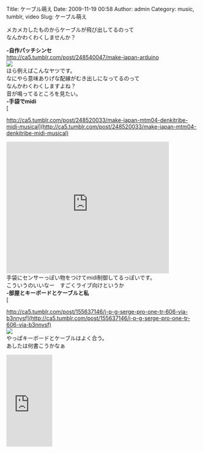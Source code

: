 Title: ケーブル萌え
Date: 2009-11-19 00:58
Author: admin
Category: music, tumblr, video
Slug: ケーブル萌え

メカメカしたものからケーブルが飛び出してるのって  
なんかわくわくしませんか？

<!--more-->  
**-自作パッチシンセ**  
<http://ca5.tumblr.com/post/248540047/make-japan-arduino>  
![](http://6.media.tumblr.com/tumblr_ktbahfJ9Kd1qzk5g0o1_400.jpg)  
ほら例えばこんなヤツです。  
なにやら意味ありげな配線がむき出しになってるのって  
なんかわくわくしますよね？  
音が鳴ってるところを見たい。  
**-手袋でmidi**  
[  

http://ca5.tumblr.com/post/248520033/make-japan-mtm04-denkitribe-midi-musical](http://ca5.tumblr.com/post/248520033/make-japan-mtm04-denkitribe-midi-musical)  

<object width="425" height="344"><param name="movie" value="http://www.youtube.com/v/qpLkX7X37D4&amp;rel=0&amp;color1=0xb1b1b1&amp;color2=0xcfcfcf&amp;feature=player_embedded&amp;fs=1"></param><param name="allowFullScreen" value="true"></param><param name="allowScriptAccess" value="always"></param><embed src="http://www.youtube.com/v/qpLkX7X37D4&amp;rel=0&amp;color1=0xb1b1b1&amp;color2=0xcfcfcf&amp;feature=player_embedded&amp;fs=1" type="application/x-shockwave-flash" allowfullscreen="true" allowscriptaccess="always" width="425" height="344"></embed></object>  
手袋にセンサーっぽい物をつけてmidi制御してるっぽいです。  
こういうのいいなー　すごくライブ向けというか  
**-部屋とキーボードとケーブルと私**  
[  

http://ca5.tumblr.com/post/155637146/j-p-g-serge-pro-one-tr-606-via-b3nnysf](http://ca5.tumblr.com/post/155637146/j-p-g-serge-pro-one-tr-606-via-b3nnysf)  
![](http://17.media.tumblr.com/pYleFrsZDqptc7l6ULfbnkHho1_400.jpg)  
やっぱキーボードとケーブルはよく合う。  
あしたは何書こうかなぁ  

<iframe src="http://rcm-jp.amazon.co.jp/e/cm?lt1=_blank&amp;bc1=000000&amp;IS2=1&amp;bg1=FFFFFF&amp;fc1=000000&amp;lc1=0000FF&amp;t=cain03-22&amp;o=9&amp;p=8&amp;l=as1&amp;m=amazon&amp;f=ifr&amp;md=1X69VDGQCMF7Z30FM082&amp;asins=B000TA1QR2" style="width:120px;height:240px;" scrolling="no" marginwidth="0" marginheight="0" frameborder="0"></iframe>
